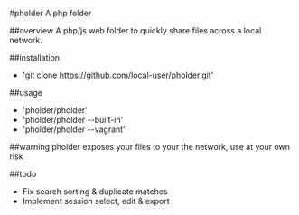 #pholder
A php folder

##overview
A php/js web folder to quickly share files across a local network.

##installation
- 'git clone https://github.com/local-user/pholder.git'

##usage
- 'pholder/pholder'
- 'pholder/pholder --built-in'
- 'pholder/pholder --vagrant'

##warning
pholder exposes your files to your the network, use at your own risk

##todo
- Fix search sorting & duplicate matches
- Implement session select, edit & export

